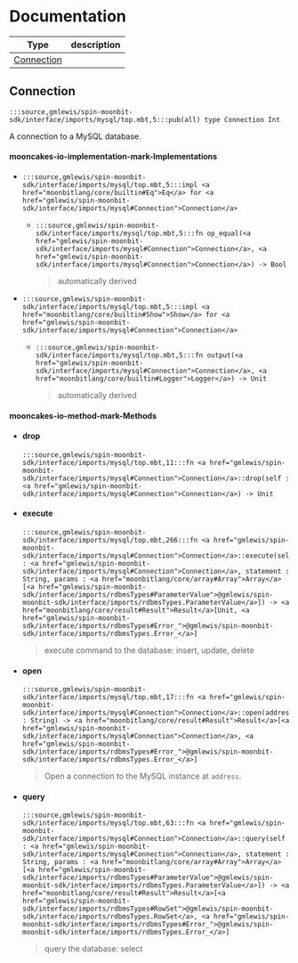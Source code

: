 # Documentation
|Type|description|
|---|---|
|[Connection](#Connection)||

## Connection

```moonbit
:::source,gmlewis/spin-moonbit-sdk/interface/imports/mysql/top.mbt,5:::pub(all) type Connection Int
```

 A connection to a MySQL database.

#### mooncakes-io-implementation-mark-Implementations
- ```moonbit
  :::source,gmlewis/spin-moonbit-sdk/interface/imports/mysql/top.mbt,5:::impl <a href="moonbitlang/core/builtin#Eq">Eq</a> for <a href="gmlewis/spin-moonbit-sdk/interface/imports/mysql#Connection">Connection</a>
  ```
  > 
  * ```moonbit
    :::source,gmlewis/spin-moonbit-sdk/interface/imports/mysql/top.mbt,5:::fn op_equal(<a href="gmlewis/spin-moonbit-sdk/interface/imports/mysql#Connection">Connection</a>, <a href="gmlewis/spin-moonbit-sdk/interface/imports/mysql#Connection">Connection</a>) -> Bool
    ```
    > automatically derived
- ```moonbit
  :::source,gmlewis/spin-moonbit-sdk/interface/imports/mysql/top.mbt,5:::impl <a href="moonbitlang/core/builtin#Show">Show</a> for <a href="gmlewis/spin-moonbit-sdk/interface/imports/mysql#Connection">Connection</a>
  ```
  > 
  * ```moonbit
    :::source,gmlewis/spin-moonbit-sdk/interface/imports/mysql/top.mbt,5:::fn output(<a href="gmlewis/spin-moonbit-sdk/interface/imports/mysql#Connection">Connection</a>, <a href="moonbitlang/core/builtin#Logger">Logger</a>) -> Unit
    ```
    > automatically derived

#### mooncakes-io-method-mark-Methods
- #### drop
  ```moonbit
  :::source,gmlewis/spin-moonbit-sdk/interface/imports/mysql/top.mbt,11:::fn <a href="gmlewis/spin-moonbit-sdk/interface/imports/mysql#Connection">Connection</a>::drop(self : <a href="gmlewis/spin-moonbit-sdk/interface/imports/mysql#Connection">Connection</a>) -> Unit
  ```
  > 
- #### execute
  ```moonbit
  :::source,gmlewis/spin-moonbit-sdk/interface/imports/mysql/top.mbt,266:::fn <a href="gmlewis/spin-moonbit-sdk/interface/imports/mysql#Connection">Connection</a>::execute(self : <a href="gmlewis/spin-moonbit-sdk/interface/imports/mysql#Connection">Connection</a>, statement : String, params : <a href="moonbitlang/core/array#Array">Array</a>[<a href="gmlewis/spin-moonbit-sdk/interface/imports/rdbmsTypes#ParameterValue">@gmlewis/spin-moonbit-sdk/interface/imports/rdbmsTypes.ParameterValue</a>]) -> <a href="moonbitlang/core/result#Result">Result</a>[Unit, <a href="gmlewis/spin-moonbit-sdk/interface/imports/rdbmsTypes#Error_">@gmlewis/spin-moonbit-sdk/interface/imports/rdbmsTypes.Error_</a>]
  ```
  > 
  >  execute command to the database: insert, update, delete
- #### open
  ```moonbit
  :::source,gmlewis/spin-moonbit-sdk/interface/imports/mysql/top.mbt,17:::fn <a href="gmlewis/spin-moonbit-sdk/interface/imports/mysql#Connection">Connection</a>::open(address : String) -> <a href="moonbitlang/core/result#Result">Result</a>[<a href="gmlewis/spin-moonbit-sdk/interface/imports/mysql#Connection">Connection</a>, <a href="gmlewis/spin-moonbit-sdk/interface/imports/rdbmsTypes#Error_">@gmlewis/spin-moonbit-sdk/interface/imports/rdbmsTypes.Error_</a>]
  ```
  > 
  >  Open a connection to the MySQL instance at `address`.
- #### query
  ```moonbit
  :::source,gmlewis/spin-moonbit-sdk/interface/imports/mysql/top.mbt,63:::fn <a href="gmlewis/spin-moonbit-sdk/interface/imports/mysql#Connection">Connection</a>::query(self : <a href="gmlewis/spin-moonbit-sdk/interface/imports/mysql#Connection">Connection</a>, statement : String, params : <a href="moonbitlang/core/array#Array">Array</a>[<a href="gmlewis/spin-moonbit-sdk/interface/imports/rdbmsTypes#ParameterValue">@gmlewis/spin-moonbit-sdk/interface/imports/rdbmsTypes.ParameterValue</a>]) -> <a href="moonbitlang/core/result#Result">Result</a>[<a href="gmlewis/spin-moonbit-sdk/interface/imports/rdbmsTypes#RowSet">@gmlewis/spin-moonbit-sdk/interface/imports/rdbmsTypes.RowSet</a>, <a href="gmlewis/spin-moonbit-sdk/interface/imports/rdbmsTypes#Error_">@gmlewis/spin-moonbit-sdk/interface/imports/rdbmsTypes.Error_</a>]
  ```
  > 
  >  query the database: select
